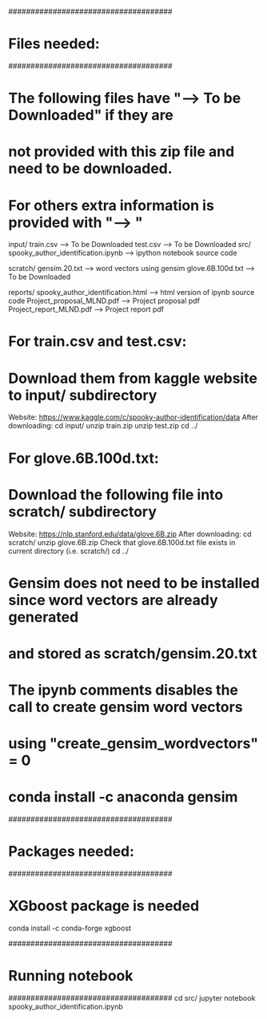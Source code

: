 #####################################
# Files needed:
#####################################

# The following files have "--> To be Downloaded" if they are 
# not provided with this zip file and need to be downloaded.
# For others extra information is provided with "--> <Comment>"

input/
	train.csv				--> To be Downloaded
	test.csv				--> To be Downloaded
src/
	spooky_author_identification.ipynb	--> ipython notebook source code

scratch/
	gensim.20.txt				--> word vectors using gensim
	glove.6B.100d.txt			--> To be Downloaded
	
reports/
	spooky_author_identification.html	--> html version of ipynb source code
	Project_proposal_MLND.pdf		--> Project proposal pdf
	Project_report_MLND.pdf			--> Project report pdf
	
# For train.csv and test.csv:
# Download them from kaggle website to input/ subdirectory
Website: https://www.kaggle.com/c/spooky-author-identification/data
After downloading:
	cd input/
	unzip train.zip
	unzip test.zip
	cd ../

# For glove.6B.100d.txt: 
# Download the following file into scratch/ subdirectory
Website: https://nlp.stanford.edu/data/glove.6B.zip
After downloading:
	cd scratch/
	unzip glove.6B.zip
	Check that glove.6B.100d.txt file exists in current directory (i.e. scratch/)
	cd ../

# Gensim does not need to be installed since word vectors are already generated
# and stored as scratch/gensim.20.txt 
# The ipynb comments disables the call to create gensim word vectors
# using "create_gensim_wordvectors" = 0
# conda install -c anaconda gensim


#####################################
# Packages needed:
#####################################

# XGboost package is needed
conda install -c conda-forge xgboost


#####################################
# Running notebook
#####################################
cd src/
jupyter notebook spooky_author_identification.ipynb
